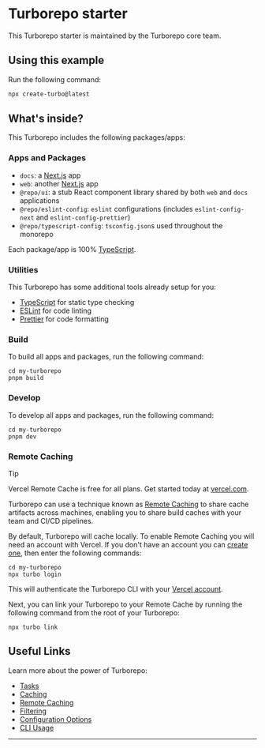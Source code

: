 # Turborepo starter

This Turborepo starter is maintained by the Turborepo core team.

## Using this example

Run the following command:

```sh
npx create-turbo@latest
```

## What's inside?

This Turborepo includes the following packages/apps:

### Apps and Packages

- `docs`: a [Next.js](https://nextjs.org/) app
- `web`: another [Next.js](https://nextjs.org/) app
- `@repo/ui`: a stub React component library shared by both `web` and `docs` applications
- `@repo/eslint-config`: `eslint` configurations (includes `eslint-config-next` and `eslint-config-prettier`)
- `@repo/typescript-config`: `tsconfig.json`s used throughout the monorepo

Each package/app is 100% [TypeScript](https://www.typescriptlang.org/).

### Utilities

This Turborepo has some additional tools already setup for you:

- [TypeScript](https://www.typescriptlang.org/) for static type checking
- [ESLint](https://eslint.org/) for code linting
- [Prettier](https://prettier.io) for code formatting

### Build

To build all apps and packages, run the following command:

```
cd my-turborepo
pnpm build
```

### Develop

To develop all apps and packages, run the following command:

```
cd my-turborepo
pnpm dev
```

### Remote Caching

> [!TIP]
> Vercel Remote Cache is free for all plans. Get started today at [vercel.com](https://vercel.com/signup?/signup?utm_source=remote-cache-sdk&utm_campaign=free_remote_cache).

Turborepo can use a technique known as [Remote Caching](https://turborepo.com/docs/core-concepts/remote-caching) to share cache artifacts across machines, enabling you to share build caches with your team and CI/CD pipelines.

By default, Turborepo will cache locally. To enable Remote Caching you will need an account with Vercel. If you don't have an account you can [create one](https://vercel.com/signup?utm_source=turborepo-examples), then enter the following commands:

```
cd my-turborepo
npx turbo login
```

This will authenticate the Turborepo CLI with your [Vercel account](https://vercel.com/docs/concepts/personal-accounts/overview).

Next, you can link your Turborepo to your Remote Cache by running the following command from the root of your Turborepo:

```
npx turbo link
```

## Useful Links

Learn more about the power of Turborepo:

- [Tasks](https://turborepo.com/docs/crafting-your-repository/running-tasks)
- [Caching](https://turborepo.com/docs/crafting-your-repository/caching)
- [Remote Caching](https://turborepo.com/docs/core-concepts/remote-caching)
- [Filtering](https://turborepo.com/docs/crafting-your-repository/running-tasks#using-filters)
- [Configuration Options](https://turborepo.com/docs/reference/configuration)
- [CLI Usage](https://turborepo.com/docs/reference/command-line-reference)

---

<!--
  admin@techshop.lk
  techshopAdmin
-->

<!--

Product Creation Prepared Data Object

{
    "product": {
        "name": "MSI Gaming Laptop",
        "slug": "msi-gaming-laptop",
        "description": "fsdfdsf",
        "shortDescription": "MSI is most poweful gaming laptop in this era",
        "price": "0.00",
        "sku": "MSI-GAMING-LAPTOP",
        "reservedQuantity": 0,
        "stockQuantity": 0,
        "minStockLevel": 1,
        "weight": "240.00",
        "dimensions": "20 x 50 x 10 cm",
        "categoryId": "a20755fe-ace9-4c36-86cd-b3bf6a348065",
        "subcategoryId": "8b8f6205-fc69-4931-b561-5c8d568c1a02",
        "isActive": true,
        "isFeatured": false,
        "requiresShipping": true,
        "metaTitle": null,
        "metaDescription": null,
        "tags": null
    },
    "images": [
        {
            "imageUrl": "https://donext.s3.ap-south-1.amazonaws.com/techshop/gallery/deluxe-banner-1751132567276-d7b230492e725997.jpg",
            "altText": "MSI Gaming Laptop",
            "sortOrder": 0,
            "isThumbnail": true
        },
        {
            "imageUrl": "https://donext.s3.ap-south-1.amazonaws.com/techshop/gallery/ecd064534ef23d47b210a44ac563ec28-1751133232180-243ddfa51041b4a9.jpeg",
            "altText": "MSI Gaming Laptop",
            "sortOrder": 1,
            "isThumbnail": false
        },
        {
            "imageUrl": "https://donext.s3.ap-south-1.amazonaws.com/techshop/gallery/img-hotel-glendower-nuwara-eliya-28-1751133560453-c45e4e5b37255237.jpg",
            "altText": "MSI Gaming Laptop",
            "sortOrder": 2,
            "isThumbnail": false
        }
    ],
    "variants": [
        {
            "name": "Red",
            "sku": "MSI-GAMING-LAPTOP-C-RED",
            "stockQuantity": 0,
            "price": "1200.00",
            "comparePrice": null,
            "attributes": "{\"type\":\"Color\",\"value\":\"Red\"}",
            "isActive": true
        },
        {
            "name": "Black",
            "sku": "MSI-GAMING-LAPTOP-C-BLACK",
            "stockQuantity": 0,
            "price": "1200.00",
            "comparePrice": null,
            "attributes": "{\"type\":\"Color\",\"value\":\"Black\"}",
            "isActive": true
        },
        {
            "name": "White",
            "sku": "MSI-GAMING-LAPTOP-C-WHITE",
            "stockQuantity": 0,
            "price": "1200.00",
            "comparePrice": null,
            "attributes": "{\"type\":\"Color\",\"value\":\"White\"}",
            "isActive": true
        },
        {
            "name": "Gray",
            "sku": "MSI-GAMING-LAPTOP-C-GRAY",
            "stockQuantity": 0,
            "price": "1200.00",
            "comparePrice": null,
            "attributes": "{\"type\":\"Color\",\"value\":\"Gray\"}",
            "isActive": true
        }
    ]
}

-->
